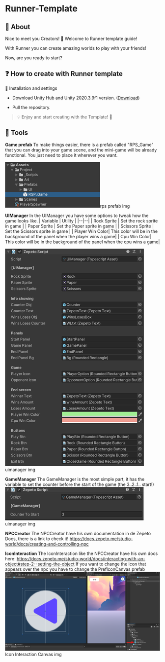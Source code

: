 
# Runner-Template

## 📢 About

Nice to meet you Creators! 👋 Welcome to Runner template guide!

With Runner you can create amazing worlds to play with your friends!

Now, are you ready to start?

  

## ❓ How to create with Runner template

:wrench: Installation and settings

- Download Unity Hub and Unity 2020.3.9f1 version. ([Download](https://unity.com/releases/editor/archive))

- Pull the repository.

  

> 💡 Enjoy and start creating with the Template! :tada:

  

## 🔨 Tools

**Game prefab**
To make things easier, there is a prefab called "RPS_Game" that you can drag into your game scene, and the mini-game will be already functional. You just need to place it wherever you want.

<img src = "docs/images/rps_prefab.png">rps prefab img</img>

**UIManager**
In the UIManager you have some options to tweak how the game looks like.
| Variable | Utility |
|--|--|
| Rock Sprite | Set the rock sprite in game |
| Paper Sprite | Set the Paper sprite in game |
| Scissors Sprite | Set the Scissors  sprite in game |
| Player Win Color| This color will be in the background of the panel when the player wins a game|
| Cpu Win Color| This color will be in the background of the panel when the cpu wins a game|

<img src = "docs/images/uimanager.png">uimanager img</img>

**GameManager**
The GameManager is the most simple part, it has the variable to set the counter before the start of the game
(the 3..2..1.. start!)
<img src = "docs/images/gamemanager.png">uimanager img</img>

**NPCCreator**
The NPCCreator have his own documentation in de Zepeto Docs, there is a link to check it! https://docs.zepeto.me/studio-world/docs/creating-and-controlling-npc

**IconInteraction**
The IconInteraction like the NPCCreator have his own docs here: 
https://docs.zepeto.me/studio-world/docs/interacting-with-an-object#step-2--setting-the-object
If you want to change the icon that appears over the npc you have to change the PrefIconCanvas prefab
<img src = "docs/images/IconInteractionCanvas.png">Icon Interaction Canvas img</img>


